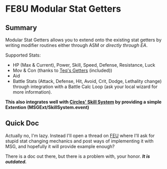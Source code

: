 # FE8U Modular Stat Getters

## Summary
Modular Stat Getters allows you to extend onto the existing stat getters by writing modifier routines either through ASM or *directly through EA*.

Supported Stats:
- HP (Max & Current), Power, Skill, Speed, Defense, Resistance, Luck
- Mov & Con (thanks to [Teq's Getters](http://feuniverse.us/t/teqs-minor-assembly-shenanigans/1655/38?u=stanh) (included))
- Aid
- Battle Stats (Attack, Defense, Hit, Avoid, Crit, Dodge, Lethality change) through integration with a Battle Calc Loop (ask your local wizard for more information).

**This also integrates well with [Circles' Skill System](http://feuniverse.us/t/fe8-skill-system-v1-0-110-skills-done-more-on-the-way/2312?u=stanh) by providing a simple Extention (MSGExt/SkillSystem.event)**

## Quick Doc
Actually no, I'm lazy. Instead I'll open a thread on [FEU](http://feuniverse.us/) where I'll ask for stupid stat changing mechanics and post ways of implementing it with MSG, and hopefully it will provide example enough?

There is a doc out there, but there is a problem with, your honor. ***It is outdated.***
